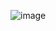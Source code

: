 ![image](https://github.com/royR123/PracticeProject1---VanillaJs/assets/108359792/b0979a69-ff3d-4965-88d5-02d2b7674628)
